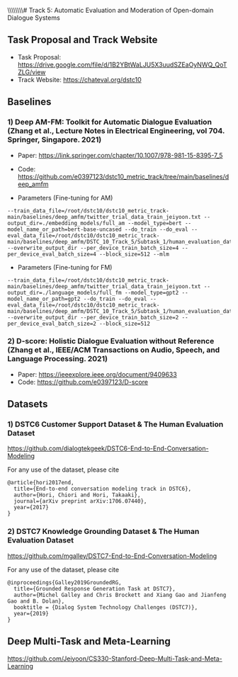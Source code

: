 \\\\\\\\\\\\\\\\\# Track 5: Automatic Evaluation and Moderation of Open-domain Dialogue Systems 

## Task Proposal and Track Website

- Task Proposal: https://drive.google.com/file/d/1B2YBtWaLJU5X3uudSZEaOyNWQ_QoTZLG/view
- Track Website: https://chateval.org/dstc10

## Baselines

### 1) Deep AM-FM: Toolkit for Automatic Dialogue Evaluation (Zhang et al., Lecture Notes in Electrical Engineering, vol 704. Springer, Singapore. 2021)

- Paper: https://link.springer.com/chapter/10.1007/978-981-15-8395-7_5 
- Code: https://github.com/e0397123/dstc10_metric_track/tree/main/baselines/deep_amfm

- Parameters (Fine-tuning for AM)
```
--train_data_file=/root/dstc10/dstc10_metric_track-main/baselines/deep_amfm/twitter_trial_data_train_jeiyoon.txt --output_dir=./embedding_models/full_am --model_type=bert --model_name_or_path=bert-base-uncased --do_train --do_eval --eval_data_file=/root/dstc10/dstc10_metric_track-main/baselines/deep_amfm/DSTC_10_Track_5/Subtask_1/human_evaluation_data/human_evaluation_data/dstc6_eval.json --overwrite_output_dir --per_device_train_batch_size=4 --per_device_eval_batch_size=4 --block_size=512 --mlm
```


- Parameters (Fine-tuning for FM)
```
--train_data_file=/root/dstc10/dstc10_metric_track-main/baselines/deep_amfm/twitter_trial_data_train_jeiyoon.txt --output_dir=./language_models/full_fm --model_type=gpt2 --model_name_or_path=gpt2 --do_train --do_eval --eval_data_file=/root/dstc10/dstc10_metric_track-main/baselines/deep_amfm/DSTC_10_Track_5/Subtask_1/human_evaluation_data/human_evaluation_data/dstc6_eval.json --overwrite_output_dir --per_device_train_batch_size=2 --per_device_eval_batch_size=2 --block_size=512
```


### 2) D-score: Holistic Dialogue Evaluation without Reference (Zhang et al., IEEE/ACM Transactions on Audio, Speech, and Language Processing. 2021)

- Paper: https://ieeexplore.ieee.org/document/9409633
- Code: https://github.com/e0397123/D-score

## Datasets

### 1) DSTC6 Customer Support Dataset & The Human Evaluation Dataset

https://github.com/dialogtekgeek/DSTC6-End-to-End-Conversation-Modeling

For any use of the dataset, please cite
```
@article{hori2017end,
  title={End-to-end conversation modeling track in DSTC6},
  author={Hori, Chiori and Hori, Takaaki},
  journal={arXiv preprint arXiv:1706.07440},
  year={2017}
}
```

### 2) DSTC7 Knowledge Grounding Dataset & The Human Evaluation Dataset

https://github.com/mgalley/DSTC7-End-to-End-Conversation-Modeling

For any use of the dataset, please cite
```
@inproceedings{Galley2019GroundedRG,
  title={Grounded Response Generation Task at DSTC7},
  author={Michel Galley and Chris Brockett and Xiang Gao and Jianfeng Gao and B. Dolan},
  booktitle = {Dialog System Technology Challenges (DSTC7)},
  year={2019}
}
```

## Deep Multi-Task and Meta-Learning

https://github.com/Jeiyoon/CS330-Stanford-Deep-Multi-Task-and-Meta-Learning

